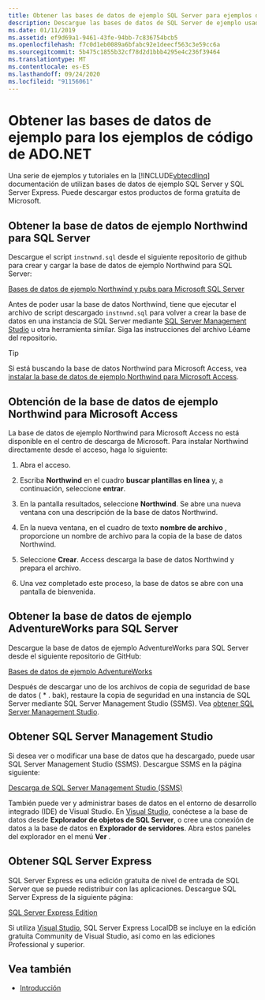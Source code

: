```yaml
---
title: Obtener las bases de datos de ejemplo SQL Server para ejemplos de código de ADO.NET
description: Descargue las bases de datos de SQL Server de ejemplo usadas en los ejemplos de código de la documentación de ADO.NET, así como herramientas de SQL Server y administración
ms.date: 01/11/2019
ms.assetid: ef9d69a1-9461-43fe-94bb-7c836754bcb5
ms.openlocfilehash: f7c0d1eb0089a6bfabc92e1deecf563c3e59cc6a
ms.sourcegitcommit: 5b475c1855b32cf78d2d1bbb4295e4c236f39464
ms.translationtype: MT
ms.contentlocale: es-ES
ms.lasthandoff: 09/24/2020
ms.locfileid: "91156061"
---
```

# <a name="get-the-sample-databases-for-adonet-code-samples"></a>Obtener las bases de datos de ejemplo para los ejemplos de código de ADO.NET

Una serie de ejemplos y tutoriales en la [!INCLUDE[vbtecdlinq](../../../../../../includes/vbtecdlinq-md.md)] documentación de utilizan bases de datos de ejemplo SQL Server y SQL Server Express. Puede descargar estos productos de forma gratuita de Microsoft.

## <a name="get-the-northwind-sample-database-for-sql-server"></a>Obtener la base de datos de ejemplo Northwind para SQL Server

Descargue el script `instnwnd.sql` desde el siguiente repositorio de github para crear y cargar la base de datos de ejemplo Northwind para SQL Server:

[Bases de datos de ejemplo Northwind y pubs para Microsoft SQL Server](https://github.com/Microsoft/sql-server-samples/tree/master/samples/databases/northwind-pubs)

Antes de poder usar la base de datos Northwind, tiene que ejecutar el archivo de script descargado `instnwnd.sql` para volver a crear la base de datos en una instancia de SQL Server mediante [SQL Server Management Studio](#get_ssms) u otra herramienta similar. Siga las instrucciones del archivo Léame del repositorio.

> [!TIP]
> Si está buscando la base de datos Northwind para Microsoft Access, vea [instalar la base de datos de ejemplo Northwind para Microsoft Access](#northwind_access).

## <a name="get-the-northwind-sample-database-for-microsoft-access"></a><a name="northwind_access"></a> Obtención de la base de datos de ejemplo Northwind para Microsoft Access

La base de datos de ejemplo Northwind para Microsoft Access no está disponible en el centro de descarga de Microsoft. Para instalar Northwind directamente desde el acceso, haga lo siguiente:

1. Abra el acceso.

1. Escriba **Northwind** en el cuadro **buscar plantillas en línea** y, a continuación, seleccione **entrar**.

1. En la pantalla resultados, seleccione **Northwind**. Se abre una nueva ventana con una descripción de la base de datos Northwind.

1. En la nueva ventana, en el cuadro de texto **nombre de archivo** , proporcione un nombre de archivo para la copia de la base de datos Northwind.

1. Seleccione **Crear**. Access descarga la base de datos Northwind y prepara el archivo.

1. Una vez completado este proceso, la base de datos se abre con una pantalla de bienvenida.

## <a name="get-the-adventureworks-sample-database-for-sql-server"></a>Obtener la base de datos de ejemplo AdventureWorks para SQL Server

Descargue la base de datos de ejemplo AdventureWorks para SQL Server desde el siguiente repositorio de GitHub:

[Bases de datos de ejemplo AdventureWorks](https://github.com/Microsoft/sql-server-samples/releases/tag/adventureworks)

Después de descargar uno de los archivos de copia de seguridad de base de datos ( \* . bak), restaure la copia de seguridad en una instancia de SQL Server mediante SQL Server Management Studio (SSMS). Vea [obtener SQL Server Management Studio](#get_ssms).

## <a name="get-sql-server-management-studio"></a><a name="get_ssms"></a> Obtener SQL Server Management Studio

Si desea ver o modificar una base de datos que ha descargado, puede usar SQL Server Management Studio (SSMS). Descargue SSMS en la página siguiente:

[Descarga de SQL Server Management Studio (SSMS)](/sql/ssms/download-sql-server-management-studio-ssms)

También puede ver y administrar bases de datos en el entorno de desarrollo integrado (IDE) de Visual Studio. En [Visual Studio](https://www.visualstudio.com/downloads/?utm_medium=microsoft&utm_source=docs.microsoft.com&utm_campaign=button+cta&utm_content=download+vs2019), conéctese a la base de datos desde **Explorador de objetos de SQL Server**, o cree una conexión de datos a la base de datos en **Explorador de servidores**. Abra estos paneles del explorador en el menú **Ver** .

## <a name="get-sql-server-express"></a><a name="get_sql"></a> Obtener SQL Server Express

SQL Server Express es una edición gratuita de nivel de entrada de SQL Server que se puede redistribuir con las aplicaciones. Descargue SQL Server Express de la siguiente página:
  
[SQL Server Express Edition](https://www.microsoft.com/sql-server/sql-server-editions-express)

Si utiliza [Visual Studio](https://www.visualstudio.com/downloads/?utm_medium=microsoft&utm_source=docs.microsoft.com&utm_campaign=button+cta&utm_content=download+vs2019), SQL Server Express LocalDB se incluye en la edición gratuita Community de Visual Studio, así como en las ediciones Professional y superior.  

## <a name="see-also"></a>Vea también

- [Introducción](getting-started.md)

